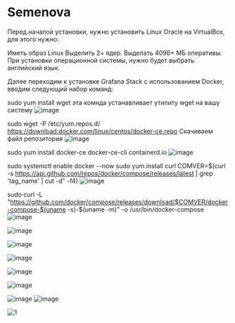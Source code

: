 # Semenova

Перед началой установки, нужно установить Linux Oracle на VirtualBox, для этого нужно:

Иметь образ Linux
Выделить 2+ ядер.
Выделать 4096+ МБ оперативы.
При установки операционной системы, нужно будет выбрать английский язык.

Далее переходим к установке Grafana Stack с использованием Docker, вводим следующий набор команд:

sudo yum install wget 
эта комнда устанавливает утилиту wget на вашу систему
![image](https://github.com/user-attachments/assets/b2650d1d-f531-4e25-9842-012e9076cc60)

sudo wget -P /etc/yum.repos.d/ https://download.docker.com/linux/centos/docker-ce.repo
Скачиваем файл репозитория
![image](https://github.com/user-attachments/assets/8974b604-8238-4c21-aa7e-33faa8bc1952)

sudo yum install docker-ce docker-ce-cli containerd.io
![image](https://github.com/user-attachments/assets/ffdd913c-33d2-4489-a59c-581928dbc968)

sudo systemctl enable docker --now
sudo yum install curl
COMVER=$(curl -s https://api.github.com/repos/docker/compose/releases/latest | grep 'tag_name' | cut -d\" -f4)
![image](https://github.com/user-attachments/assets/1a319c45-0467-4354-80ae-8adb82d8ad57)

sudo curl -L "https://github.com/docker/compose/releases/download/$COMVER/docker-compose-$(uname -s)-$(uname -m)" -o /usr/bin/docker-compose
![image](https://github.com/user-attachments/assets/6f4a7ffc-ff0c-4155-a082-07d7d0efc5e5)

![image](https://github.com/user-attachments/assets/5a7024a8-b070-489c-a21b-1799118f110a)

![image](https://github.com/user-attachments/assets/b469b556-d8b7-467c-a1d9-125487dcafd8)

![image](https://github.com/user-attachments/assets/a58b0533-185d-49d2-b5ae-f48ce5ec261f)

![image](https://github.com/user-attachments/assets/929f2f13-f8e2-4a24-8bef-a423f785b144)

![image](https://github.com/user-attachments/assets/3b7cdd9c-0a33-4d84-ae8d-d56f99fa35ac)

![image](https://github.com/user-attachments/assets/92943bf8-6331-4269-a1d2-f3dc44080577)
![image](https://github.com/user-attachments/assets/61c52dfe-6091-40d1-a314-80d7bca39245)













![1](https://github.com/user-attachments/assets/d47785a9-3f36-4d62-9012-bc075d5654ce)

